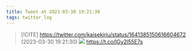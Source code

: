 ```yaml
---
title: Tweet at 2023-03-30 19:21:30
tags: twitter_log
---
```


> [!CITE] https://twitter.com/kaisekiriu/status/1641385150616604672 (2023-03-30 19:21:30)
> ![](https://twitter.com/kaisekiriu/status/1641385150616604672)
> https://t.co/lGy2l55E7s
